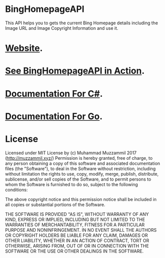 # BingHomepageAPI
This API helps you to gets the current Bing Homepage details including the Image URL and Image Copyright Information and use it.
# [Website](https://git.muzzammil.xyz/bing/?ref=github).
# [See BingHomepageAPI in Action](https://github.com/muhammadmuzzammil1998/BingWallpaper).
# [Documentation For C#](https://git.muzzammil.xyz/bing/CSdocumentation.php?ref=github).
# [Documentation For Go](https://git.muzzammil.xyz/bing/GOdocumentation.php?ref=github).
# License
Licensed under MIT License by (c) Muhammad Muzzammil 2017 (http://muzzammil.xyz/)
Permission is hereby granted, free of charge, to any person obtaining a copy of this 
software and associated documentation files (the "Software"), to deal in the Software 
without restriction, including without limitation the rights to use, copy, modify, 
merge, publish, distribute, sublicense, and/or sell copies of the Software, and to 
permit persons to whom the Software is furnished to do so, subject to the following 
conditions:

The above copyright notice and this permission notice shall be included in all copies 
or substantial portions of the Software.

THE SOFTWARE IS PROVIDED "AS IS", WITHOUT WARRANTY OF ANY KIND, EXPRESS OR IMPLIED, 
INCLUDING BUT NOT LIMITED TO THE WARRANTIES OF MERCHANTABILITY, FITNESS FOR A PARTICULAR 
PURPOSE AND NONINFRINGEMENT. IN NO EVENT SHALL THE AUTHORS OR COPYRIGHT HOLDERS BE LIABLE 
FOR ANY CLAIM, DAMAGES OR OTHER LIABILITY, WHETHER IN AN ACTION OF CONTRACT, TORT OR 
OTHERWISE, ARISING FROM, OUT OF OR IN CONNECTION WITH THE SOFTWARE OR THE USE OR OTHER 
DEALINGS IN THE SOFTWARE.
